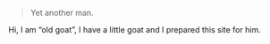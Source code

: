 

> Yet another man.


Hi, I am “old goat”, I have a little goat and I prepared this site for him.



